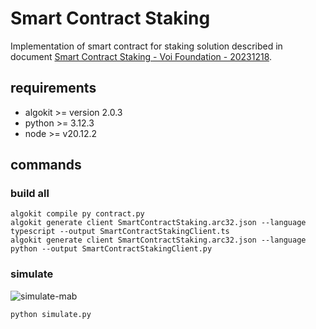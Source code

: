 # Smart Contract Staking

Implementation of smart contract for staking solution described in document [Smart Contract Staking - Voi Foundation - 20231218](https://docs.google.com/document/d/17-Hvqp7ZndS0G2CrJEui_hFIHZksBALYNU7CqKvnyxM/edit#heading=h.rhnx1imq9wmf).

## requirements

- algokit >= version 2.0.3
- python >= 3.12.3
- node >= v20.12.2

## commands

### build all 
```
algokit compile py contract.py
algokit generate client SmartContractStaking.arc32.json --language typescript --output SmartContractStakingClient.ts
algokit generate client SmartContractStaking.arc32.json --language python --output SmartContractStakingClient.py
```

### simulate

![simulate-mab](https://github.com/temptemp3/smart-contract-staking/assets/23183451/ce990421-eda1-4d85-8dd4-3202ab5d50c6)

```
python simulate.py
```
